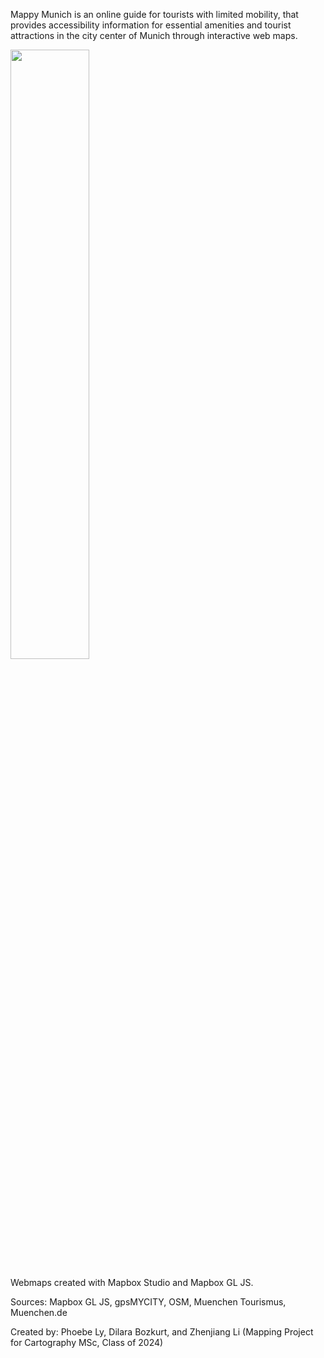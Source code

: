 Mappy Munich is an online guide for tourists with limited mobility, that provides accessibility information for essential amenities and tourist attractions in the city center of Munich through interactive web maps.

 <img src="./images/MappyMunich_FeaturedImage.png" width= 50%>
 
Webmaps created with Mapbox Studio and Mapbox GL JS.

Sources: Mapbox GL JS, gpsMYCITY, OSM, Muenchen Tourismus, Muenchen.de

Created by: Phoebe Ly, Dilara Bozkurt, and Zhenjiang Li (Mapping Project for Cartography MSc, Class of 2024)

